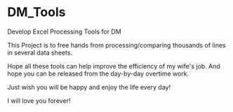# DM_Tools
Develop Excel Processing Tools for DM

This Project is to free hands from processing/comparing thousands of lines in several data sheets.

Hope all these tools can help improve the efficiency of my wife's job.
And hope you can be released from the day-by-day overtime work.

Just wish you will be happy and enjoy the life every day!

I will love you forever!
